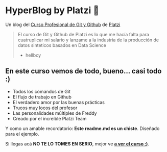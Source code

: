 # HyperBlog by Platzi 💚
Un blog del [Curso Profesional de Git y Github](https://platzi.com/clases/git-github/ "curso profesional de git y github") de [Platzi](https://platzi.com/home)

> El curso de Git y Github de Platzi es lo que me hacía falta para cuatruplicar mi salario y lanzame a la industria de la producción de datos sinteticos basados en Data Science
> - hellboy

## En este curso vemos de todo, bueno... casi todo :)
* Todos los comandos de Git
* El flujo de trabajo en Github
* El verdadero amor por las buenas prácticas
* Trucos muy locos del profesor
* Las personalidades múltiples de Freddy
* Creado por el increíble Platzi Team

Y como un amable recordatorio: **Este readme.md es un chiste**. Diseñado para el ejemplo.

Si llegas acá **NO TE LO TOMES EN SERIO**, mejor ve [**a ver el curso ;)**](https://platzi.com/cursos/git-github/ "a ver el curso").
